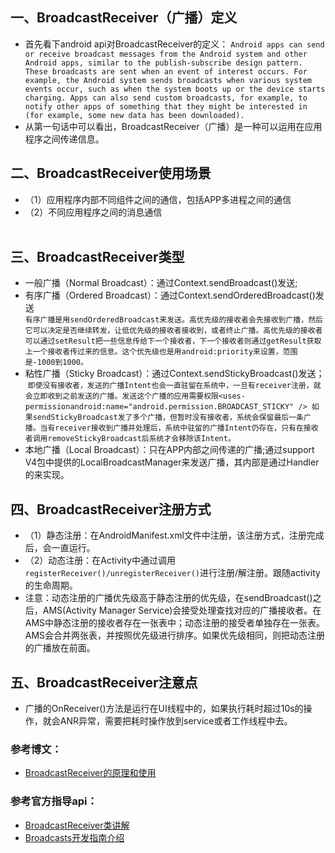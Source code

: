 ## 一、BroadcastReceiver（广播）定义
 * 首先看下android api对BroadcastReceiver的定义：
  `
  Android apps can send or receive broadcast messages from the Android system and other Android apps, similar to the publish-subscribe design pattern. These broadcasts are sent when an event of interest occurs. For example, the Android system sends broadcasts when various system events occur, such as when the system boots up or the device starts charging. Apps can also send custom broadcasts, for example, to notify other apps of something that they might be interested in (for example, some new data has been downloaded).
  `
 * 从第一句话中可以看出，BroadcastReceiver（广播）是一种可以运用在应用程序之间传递信息。
  
## 二、BroadcastReceiver使用场景
  * （1）应用程序内部不同组件之间的通信，包括APP多进程之间的通信<br/>
  * （2）不同应用程序之间的消息通信<br/>
  
## 三、BroadcastReceiver类型
 * 一般广播（Normal Broadcast）：通过Context.sendBroadcast()发送;<br/>
 * 有序广播（Ordered Broadcast）：通过Context.sendOrderedBroadcast()发送<br/>
  `
  有序广播是用sendOrderedBroadcast来发送。高优先级的接收者会先接收到广播，然后它可以决定是否继续转发，让低优先级的接收者接收到，或者终止广播。高优先级的接收者可以通过setResult把一些信息传给下一个接收者，下一个接收者则通过getResult获取上一个接收者传过来的信息。这个优先级也是用android:priority来设置，范围是-1000到1000。
  `<br/>
 * 粘性广播（Sticky Broadcast）：通过Context.sendStickyBroadcast()发送；<br/>
    `
  即使没有接收者，发送的广播Intent也会一直驻留在系统中，一旦有receiver注册，就会立即收到之前发送的广播。发送这个广播的应用需要权限<uses-permissionandroid:name="android.permission.BROADCAST_STICKY" />
如果sendStickyBroadcast发了多个广播，但暂时没有接收者，系统会保留最后一条广播。当有receiver接收到广播并处理后，系统中驻留的广播Intent仍存在，只有在接收者调用removeStickyBroadcast后系统才会移除该Intent。
`<br/>
 * 本地广播（Local Broadcast）：只在APP内部之间传递的广播;通过support V4包中提供的LocalBroadcastManager来发送广播，其内部是通过Handler的来实现。
  
## 四、BroadcastReceiver注册方式
 * （1）静态注册：在AndroidManifest.xml文件中注册，该注册方式，注册完成后，会一直运行。<br/>
 * （2）动态注册：在Activity中通过调用`registerReceiver()/unregisterReceiver()`进行注册/解注册。跟随activity的生命周期。<br/>
 * 注意：动态注册的广播优先级高于静态注册的优先级，在sendBroadcast()之后，AMS(Activity Manager Service)会接受处理查找对应的广播接收者。在AMS中静态注册的接收者存在一张表中；动态注册的接受者单独存在一张表。AMS会合并两张表，并按照优先级进行排序。如果优先级相同，则把动态注册的广播放在前面。<br/>

## 五、BroadcastReceiver注意点 
 * 广播的OnReceiver()方法是运行在UI线程中的，如果执行耗时超过10s的操作，就会ANR异常，需要把耗时操作放到service或者工作线程中去。<br/>

### 参考博文：
 * [BroadcastReceiver的原理和使用](http://blog.csdn.net/yueqian_scut/article/details/51298996)<br/>
### 参考官方指导api：
 * [BroadcastReceiver类讲解](https://developer.android.com/reference/android/content/BroadcastReceiver.html) <br/>
 * [Broadcasts开发指南介绍](https://developer.android.com/guide/components/broadcasts.html)
